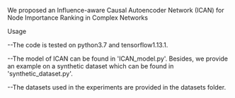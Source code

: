 
 We proposed an Influence-aware Causal Autoencoder Network (ICAN) for Node Importance Ranking in Complex Networks

Usage

--The code is tested on python3.7 and tensorflow1.13.1.

--The model of ICAN can be found in 'ICAN_model.py'. Besides, we provide an example on a synthetic dataset which can be found in 'synthetic_dataset.py'.

--The datasets used in the experiments are provided in the datasets folder.
